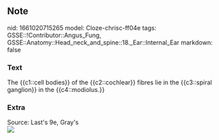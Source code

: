 ## Note
nid: 1661020715265
model: Cloze-chrisc-ff04e
tags: GSSE::!Contributor::Angus_Fung, GSSE::Anatomy::Head_neck_and_spine::18._Ear::Internal_Ear
markdown: false

### Text
The {{c1::cell bodies}} of the {{c2::cochlear}} fibres lie in the {{c3::spiral ganglion}} in the {{c4::modiolus.}}

### Extra
<div>
  Source: Last's 9e, Gray's
</div>
<div><img src=
"paste-668df8548128497a9c6abcc3311a5df3859d4723.jpg"></div>
